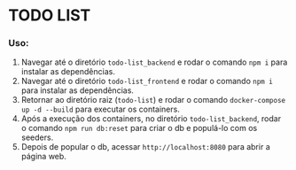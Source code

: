 # TODO LIST

### Uso:

1. Navegar até o diretório `todo-list_backend` e rodar o comando `npm i` para instalar as dependências.
2. Navegar até o diretório `todo-list_frontend` e rodar o comando `npm i` para instalar as dependências.
3. Retornar ao diretório raiz (`todo-list`) e rodar o comando `docker-compose up -d --build` para executar os containers.
4. Após a execução dos containers, no diretório `todo-list_backend`, rodar o comando `npm run db:reset` para criar o db e populá-lo com os seeders.
5. Depois de popular o db, acessar `http://localhost:8080` para abrir a página web.
